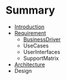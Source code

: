 # Summary

* [Introduction](README.md)
* [Requirement](chapter1.md)
  * [BusinessDriver](chapter1/businessdriver.md)
  * UseCases
  * UserInterfaces
  * SupportMatrix
* [Architecture](architecture.md)
* Design

